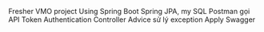 Fresher VMO project 
Using Spring Boot Spring JPA, my SQL
Postman gọi API
Token Authentication
Controller Advice sử lý exception
Apply Swagger
